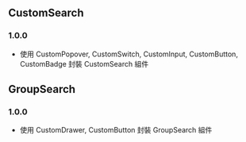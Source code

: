 ## CustomSearch
### 1.0.0
* 使用 CustomPopover, CustomSwitch, CustomInput, CustomButton, CustomBadge 封裝 CustomSearch 組件

## GroupSearch
### 1.0.0
* 使用 CustomDrawer, CustomButton 封裝 GroupSearch 組件
